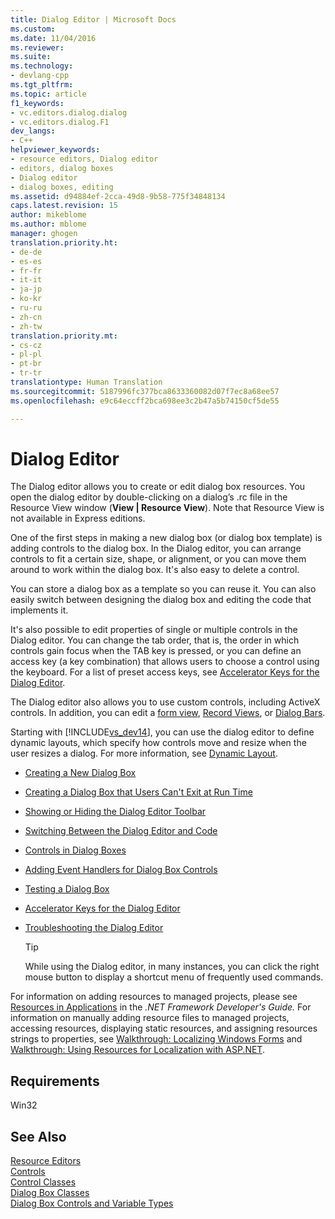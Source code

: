 ```yaml
---
title: Dialog Editor | Microsoft Docs
ms.custom: 
ms.date: 11/04/2016
ms.reviewer: 
ms.suite: 
ms.technology:
- devlang-cpp
ms.tgt_pltfrm: 
ms.topic: article
f1_keywords:
- vc.editors.dialog.dialog
- vc.editors.dialog.F1
dev_langs:
- C++
helpviewer_keywords:
- resource editors, Dialog editor
- editors, dialog boxes
- Dialog editor
- dialog boxes, editing
ms.assetid: d94884ef-2cca-49d8-9b58-775f34848134
caps.latest.revision: 15
author: mikeblome
ms.author: mblome
manager: ghogen
translation.priority.ht:
- de-de
- es-es
- fr-fr
- it-it
- ja-jp
- ko-kr
- ru-ru
- zh-cn
- zh-tw
translation.priority.mt:
- cs-cz
- pl-pl
- pt-br
- tr-tr
translationtype: Human Translation
ms.sourcegitcommit: 5187996fc377bca8633360082d07f7ec8a68ee57
ms.openlocfilehash: e9c64eccff2bca698ee3c2b47a5b74150cf5de55

---
```

# Dialog Editor
The Dialog editor allows you to create or edit dialog box resources. You open the dialog editor by double-clicking on a dialog’s .rc file in the Resource View window (**View &#124; Resource View**). Note that Resource View is not available in Express editions.  
  
 One of the first steps in making a new dialog box (or dialog box template) is adding controls to the dialog box. In the Dialog editor, you can arrange controls to fit a certain size, shape, or alignment, or you can move them around to work within the dialog box. It's also easy to delete a control.  
  
 You can store a dialog box as a template so you can reuse it. You can also easily switch between designing the dialog box and editing the code that implements it.  
  
 It's also possible to edit properties of single or multiple controls in the Dialog editor. You can change the tab order, that is, the order in which controls gain focus when the TAB key is pressed, or you can define an access key (a key combination) that allows users to choose a control using the keyboard. For a list of preset access keys, see [Accelerator Keys for the Dialog Editor](../mfc/accelerator-keys-for-the-dialog-editor.md).  
  
 The Dialog editor also allows you to use custom controls, including ActiveX controls. In addition, you can edit a [form view](../mfc/reference/cformview-class.md), [Record Views](../data/record-views-mfc-data-access.md), or [Dialog Bars](../mfc/dialog-bars.md).  
  
 Starting with [!INCLUDE[vs_dev14](../ide/includes/vs_dev14_md.md)], you can use the dialog editor to define dynamic layouts, which specify how controls move and resize when the user resizes a dialog. For more information, see [Dynamic Layout](../mfc/dynamic-layout.md).  
  
-   [Creating a New Dialog Box](../mfc/creating-a-new-dialog-box.md)  
  
-   [Creating a Dialog Box that Users Can't Exit at Run Time](../mfc/creating-a-dialog-box-that-users-cannot-exit.md)  
  
-   [Showing or Hiding the Dialog Editor Toolbar](../mfc/showing-or-hiding-the-dialog-editor-toolbar.md)  
  
-   [Switching Between the Dialog Editor and Code](../mfc/switching-between-dialog-box-controls-and-code.md)  
  
-   [Controls in Dialog Boxes](../mfc/controls-in-dialog-boxes.md)  
  
-   [Adding Event Handlers for Dialog Box Controls](../mfc/adding-event-handlers-for-dialog-box-controls.md)  
  
-   [Testing a Dialog Box](../mfc/testing-a-dialog-box.md)  
  
-   [Accelerator Keys for the Dialog Editor](../mfc/accelerator-keys-for-the-dialog-editor.md)  
  
-   [Troubleshooting the Dialog Editor](../mfc/troubleshooting-the-dialog-editor.md)  
  
    > [!TIP]
    >  While using the Dialog editor, in many instances, you can click the right mouse button to display a shortcut menu of frequently used commands.  
  
 For information on adding resources to managed projects, please see [Resources in Applications](http://msdn.microsoft.com/library/8ad495d4-2941-40cf-bf64-e82e85825890) in the *.NET Framework Developer's Guide.* For information on manually adding resource files to managed projects, accessing resources, displaying static resources, and assigning resources strings to properties, see [Walkthrough: Localizing Windows Forms](http://msdn.microsoft.com/en-us/9a96220d-a19b-4de0-9f48-01e5d82679e5) and [Walkthrough: Using Resources for Localization with ASP.NET](http://msdn.microsoft.com/library/bb4e5b44-e2b0-48ab-bbe9-609fb33900b6).  
  
## Requirements  
 Win32  
  
## See Also  
 [Resource Editors](../mfc/resource-editors.md)   
 [Controls](../mfc/controls-mfc.md)   
 [Control Classes](../mfc/control-classes.md)   
 [Dialog Box Classes](../mfc/dialog-box-classes.md)   
 [Dialog Box Controls and Variable Types](../ide/dialog-box-controls-and-variable-types.md)




<!--HONumber=Jan17_HO1-->


